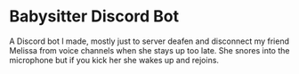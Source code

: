 # Babysitter Discord Bot
A Discord bot I made, mostly just to server deafen and disconnect my friend Melissa from voice channels when she stays up too late. She snores into the microphone but if you kick her she wakes up and rejoins.
